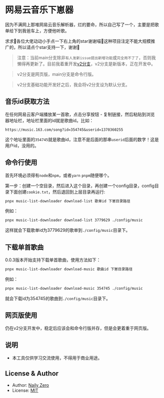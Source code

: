 # 网易云音乐下崽器

因为不满网上那堆网易云音乐解析器，烂的要命，所以自己写了一个，主要是把歌单给下到我爸车上，方便他听歌。

求求🥺各位大佬动动小手点一下右上角的star谢谢喵🙏这种项目注定不能大规模推广的，所以请点个star支持一下，谢谢🙏

> 注意：当前main分支除非`有人发新issue提出新增功能`或`完全用不了了`，否则我懒得再更新了。目前我着重开发[v2分支](https://github.com/Groupguanfang/music-list-downloader/tree/v2)，v2分支是新版本，正在开发中。

> v2分支是网页版，main分支是命令行版。

> v2分支基础功能开发好之后，我会将v2分支设为默认分支。

## 音乐id获取方法

在任何网易云客户端播放某一首歌，点击分享按钮 - 复制链接，然后粘贴到浏览器地址栏，地址栏里面的id就是歌曲id。比如：

```
https://music.163.com/song?id=354745&userid=1370360255
```

这个地址里面的`354745`就是歌曲id，注意不是后面的那串`userid`后面的数字！这是用户id，没用的。

## 命令行使用

首先环境必须得有`node`和`npm`，或者`yarn` `pnpm`随便哪个。

第一步：创建一个空目录，然后进入这个目录，再创建一个config目录，config目录下面创建`cookie.txt`，然后退回到上层目录再运行:
```bash
pnpx music-list-downloader download-list 歌单id 下崽目录路径
```
例如：
```bash
pnpx music-list-downloader download-list 3779629 ./config/music
```
这样就会下载歌单id为3779629的歌单到`./config/music`目录下。

## 下载单首歌曲

0.0.3版本开始支持下载单首歌曲，使用方法如下：
```bash
pnpx music-list-downloader download-music 歌曲id 下崽目录路径
```

例如：
```bash
pnpx music-list-downloader download-music 354745 ./config/music
```

就会下载id为354745的歌曲到`./config/music`目录下。

## 网页版使用

仍在v2分支开发中，稳定后应该会和命令行版并存，但是会更着重于网页版。

## 说明

- 本工具仅供学习交流使用，不得用于商业用途。

## License & Author

- Author: [Naily Zero](https://github.com/Groupguanfang)
- License: [MIT](./LICENSE)
